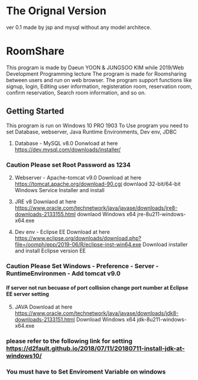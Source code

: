 # The Orignal Version
ver 0.1 made by jsp and mysql without any model architece.

# RoomShare
This program is made by Daeun YOON & JUNGSOO KIM while 2019/Web Development Programming lecture
The program is made for Roomsharing between users and run on web browser.
The program support functions like signup, login, Editing user information, registeration room, reservation room, confirm reservation, Search room information, and so on.


## Getting Started
This program is run on Windows 10 PRO 1903
To Use program you need to set Database, webserver, Java Runtime Environments, Dev env, JDBC
1. Database - MySQL v8.0
Donwload at here https://dev.mysql.com/downloads/installer/

### Caution Please set Root Password as 1234

2. Webserver - Apache-tomcat v9.0
Download at here https://tomcat.apache.org/download-90.cgi 
downlaod 32-bit/64-bit Windows Service Installer and install

3. JRE v8
Downlaod at here https://www.oracle.com/technetwork/java/javase/downloads/jre8-downloads-2133155.html 
downlaod Windows x64 jre-8u211-windows-x64.exe

4. Dev env - Eclipse EE
Download at here https://www.eclipse.org/downloads/download.php?file=/oomph/epp/2019-06/R/eclipse-inst-win64.exe
Download installer and install Eclipse version EE

### Caution Please Set Windows - Preference - Server - RuntimeEnvironmen - Add tomcat v9.0
#### If server not run becuase of port collision change port number at Eclipse EE server setting

5. JAVA
Download at here https://www.oracle.com/technetwork/java/javase/downloads/jdk8-downloads-2133151.html
Download Windows x64 jdk-8u211-windows-x64.exe
### please refer to the following link for setting https://d2fault.github.io/2018/07/11/20180711-install-jdk-at-windows10/
### You must have to Set Enviroment Variable on windows

